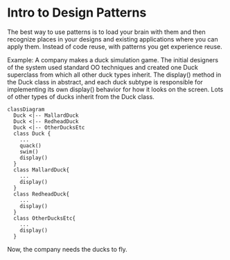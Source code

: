 # Intro to Design Patterns
The best way to use patterns is to load your brain with them and then recognize places in your designs and existing applications where you can apply them. Instead of code reuse, with patterns you get experience reuse.

Example: A company makes a duck simulation game. The initial designers of the system used standard OO techniques and created one Duck superclass from which all other duck types inherit. The display() method in the Duck class in abstract, and each duck subtype is responsible for implementing its own display() behavior for how it looks on the screen. Lots of other types of ducks inherit from the Duck class. 

```mermaid
classDiagram
  Duck <|-- MallardDuck
  Duck <|-- RedheadDuck
  Duck <|-- OtherDucksEtc
  class Duck {
    ...
    quack()
    swim()
    display()
  }
  class MallardDuck{
    ...
    display()
  }
  class RedheadDuck{
    ...
    display()
  }
  class OtherDucksEtc{
    ...
    display()
  }
```

Now, the company needs the ducks to fly. 



























